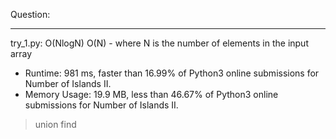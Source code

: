 Question: 

---

try_1.py: O(NlogN) O(N) - where N is the number of elements in the input array

* Runtime: 981 ms, faster than 16.99% of Python3 online submissions for Number of Islands II.
* Memory Usage: 19.9 MB, less than 46.67% of Python3 online submissions for Number of Islands II.

> union find